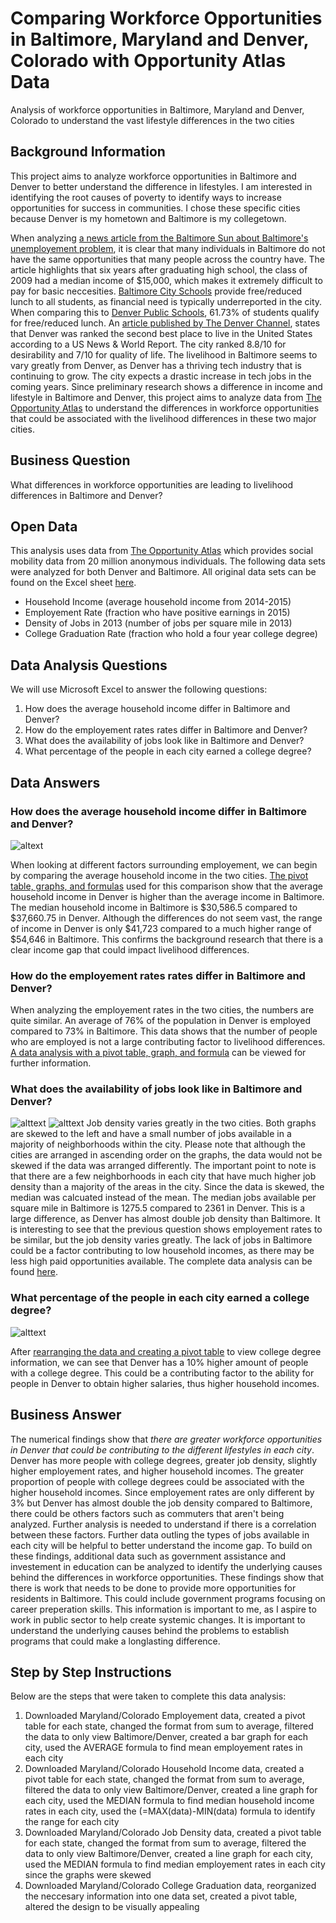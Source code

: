 # Comparing Workforce Opportunities in Baltimore, Maryland and Denver, Colorado with Opportunity Atlas Data
Analysis of workforce opportunities in Baltimore, Maryland and Denver, Colorado to understand the vast lifestyle differences in the two cities

## Background Information
This project aims to analyze workforce opportunities in Baltimore and Denver to better understand the difference in lifestyles. I am interested in identifying the root causes of poverty to identify ways to increase opportunities for success in communities. I chose these specific cities because Denver is my hometown and Baltimore is my collegetown.

When analyzing [a news article from the Baltimore Sun about Baltimore's unemployement problem](https://www.baltimoresun.com/opinion/op-ed/bs-ed-op-0115-baltimore-unemployment-20200115-urcqmi467vcqnlw4usgtonzwja-story.html), it is clear that many individuals in Baltimore do not have the same opportunities that many people across the country have. The article highlights that six years after graduating high school, the class of 2009 had a median income of $15,000, which makes it extremely difficult to pay for basic neccesities. [Baltimore City Schools](https://www.baltimorecityschools.org/district-overview) provide free/reduced lunch to all students, as financial need is typically underreported in the city. When comparing this to [Denver Public Schools](https://www.dpsk12.org/about/facts-figures/#meals), 61.73% of students qualify for free/reduced lunch. An [article published by The Denver Channel](https://www.thedenverchannel.com/news/local-news/denver-ranked-no-2-on-u-s-news-worlds-report-list-of-best-places-to-live), states that Denver was ranked the second best place to live in the United States according to a US News & World Report. The city ranked 8.8/10 for desirability and 7/10 for quality of life. The livelihood in Baltimore seems to vary greatly from Denver, as Denver has a thriving tech industry that is continuing to grow. The city expects a drastic increase in tech jobs in the coming years. Since preliminary research shows a difference in income and lifestyle in Baltimore and Denver, this project aims to analyze data from [The Opportunity Atlas](https://opportunityatlas.org) to understand the differences in workforce opportunities that could be associated with the livelihood differences in these two major cities.

## Business Question
What differences in workforce opportunities are leading to livelihood differences in Baltimore and Denver?

## Open Data 
This analysis uses data from [The Opportunity Atlas](https://opportunityatlas.org) which provides social mobility data from 20 million anonymous individuals. The following data sets were analyzed for both Denver and Baltimore. All original data sets can be found on the Excel sheet [here](https://github.com/cshah13/employement-baltimore-denver/blob/main/Original%20Data%20Baltimore%20Denver.xlsx).
- Household Income (average household income from 2014-2015)
- Employement Rate (fraction who have positive earnings in 2015)
- Density of Jobs in 2013 (number of jobs per square mile in 2013)
- College Graduation Rate (fraction who hold a four year college degree)

## Data Analysis Questions
We will use Microsoft Excel to answer the following questions:
1. How does the average household income differ in Baltimore and Denver?
1. How do the employement rates rates differ in Baltimore and Denver?
1. What does the availability of jobs look like in Baltimore and Denver?
1. What percentage of the people in each city earned a college degree?

## Data Answers

### How does the average household income differ in Baltimore and Denver?
![altext](https://github.com/cshah13/workforce-opportunities-baltimore-denver/blob/main/Housing%20Chart.png)

When looking at different factors surrounding employement, we can begin by comparing the average household income in the two cities. [The pivot table, graphs, and formulas](https://github.com/cshah13/workforce-opportunities-baltimore-denver/blob/main/Household%20Income%20Analysis.xlsx) used for this comparison show that the average household income in Denver is higher than the average income in Baltimore. The median household income in Baltimore is $30,586.5 compared to $37,660.75 in Denver. Although the differences do not seem vast, the range of income in Denver is only $41,723 compared to a much higher range of $54,646 in Baltimore. This confirms the background research that there is a clear income gap that could impact livelihood differences.


### How do the employement rates rates differ in Baltimore and Denver?
When analyzing the employement rates in the two cities, the numbers are quite similar. An average of 76% of the population in Denver is employed compared to 73% in Baltimore. This data shows that the number of people who are employed is not a large contributing factor to livelihood differences. [A data analysis with a pivot table, graph, and formula](https://github.com/cshah13/workforce-opportunities-baltimore-denver/blob/main/Employement%20Analysis%20.xlsx) can be viewed for further information.

### What does the availability of jobs look like in Baltimore and Denver?
![alttext](https://github.com/cshah13/workforce-opportunities-baltimore-denver/blob/main/Denver%20Job%20Density.png)
![alttext](https://github.com/cshah13/workforce-opportunities-baltimore-denver/blob/main/Baltimore%20Job%20Density.png)
Job density varies greatly in the two cities. Both graphs are skewed to the left and have a small number of jobs available in a majority of neighborhoods within the city. Please note that although the cities are arranged in ascending order on the graphs, the data would not be skewed if the data was arranged differently. The important point to note is that there are a few neighborhoods in each city that have much higher job density than a majority of the areas in the city. Since the data is skewed, the median was calcuated instead of the mean. The median jobs available per square mile in Baltimore is 1275.5 compared to 2361 in Denver. This is a large difference, as Denver has almost double job density than Baltimore. It is interesting to see that the previous question shows employement rates to be similar, but the job density varies greatly. The lack of jobs in Baltimore could be a factor contributing to low household incomes, as there may be less high paid opportunities available. The complete data analysis can be found [here](https://github.com/cshah13/workforce-opportunities-baltimore-denver/blob/main/Job%20Density%20Analysis.xlsx).

### What percentage of the people in each city earned a college degree?
![alttext](https://github.com/cshah13/workforce-opportunities-baltimore-denver/blob/main/College%20Degree%20Rates.png)


After [rearranging the data and creating a pivot table](https://github.com/cshah13/workforce-opportunities-baltimore-denver/blob/main/College%20Degree%20Rates%20Analysis.xlsx) to view college degree information, we can see that Denver has a 10% higher amount of people with a college degree. This could be a contributing factor to the ability for people in Denver to obtain higher salaries, thus higher household incomes.
## Business Answer
The numerical findings show that _there are greater workforce opportunities in Denver that could be contributing to the different lifestyles in each city_. Denver has more people with college degrees, greater job density, slightly higher employement rates, and higher household incomes. The greater proportion of people with college degrees could be associated with the higher household incomes. Since employement rates are only different by 3% but Denver has almost double the job density compared to Baltimore, there could be others factors such as commuters that aren't being analyzed. Further analysis is needed to understand if there is a correlation between these factors. Further data outling the types of jobs available in each city will be helpful to better understand the income gap. To build on these findings, additional data such as government assistance and investement in education can be analyzed to identify the underlying causes behind the differences in workforce opportunities. These findings show that there is work that needs to be done to provide more opportunities for residents in Baltimore. This could include government programs focusing on career preperation skills. This information is important to me, as I aspire to work in public sector to help create systemic changes. It is important to understand the underlying causes behind the problems to establish programs that could make a longlasting difference.
## Step by Step Instructions
Below are the steps that were taken to complete this data analysis:
1. Downloaded Maryland/Colorado Employement data, created a pivot table for each state, changed the format from sum to average, filtered the data to only view Baltimore/Denver, created a bar graph for each city, used the AVERAGE formula to find mean employement rates in each city
1. Downloaded Maryland/Colorado Household Income data, created a pivot table for each state, changed the format from sum to average, filtered the data to only view Baltimore/Denver, created a line graph for each city, used the MEDIAN formula to find median household income rates in each city, used the (=MAX(data)-MIN(data) formula to identify the range for each city
1. Downloaded Maryland/Colorado Job Density data, created a pivot table for each state, changed the format from sum to average, filtered the data to only view Baltimore/Denver, created a line graph for each city, used the MEDIAN formula to find median employement rates in each city since the graphs were skewed
1. Downloaded Maryland/Colorado College Graduation data, reorganized the neccesary information into one data set, created a pivot table, altered the design to be visually appealing

